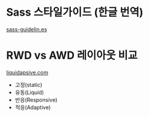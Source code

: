 # Sass 스타일가이드 (한글 번역)

[sass-guidelin.es](http://sass-guidelin.es/ko/)



# RWD vs AWD 레이아웃 비교

[liquidapsive.com](http://liquidapsive.com/)

- 고정(static)
- 유동(Liquid)
- 반응(Responsive)
- 적응(Adaptive)

